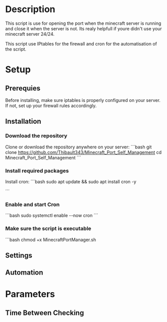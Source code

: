 # Description
This script is use for opening the port when the minecraft server is running and close it when the server is not.
Its realy helpfull if youre didn't use your minecraft server 24/24.

This script use IPtables for the firewall and cron for the automatisation of the script.

# Setup
## Prerequies
Before installing, make sure iptables is properly configured on your server. If not, set up your firewall rules accordingly.
## Installation
### Download the repository
Clone or download the repository anywhere on your server:
´´´bash
git clone https://github.com/Thibault343/Minecraft_Port_Self_Management
cd Minecraft_Port_Self_Management 
´´´
### Install required packages
Install cron:
´´´bash
sudo apt update && sudo apt install cron -y

´´´
### Enable and start Cron
´´´bash
sudo systemctl enable --now cron
´´´
### Make sure the script is executable
´´´bash
chmod +x MinecraftPortManager.sh
## Settings
## Automation

# Parameters
## Time Between Checking
